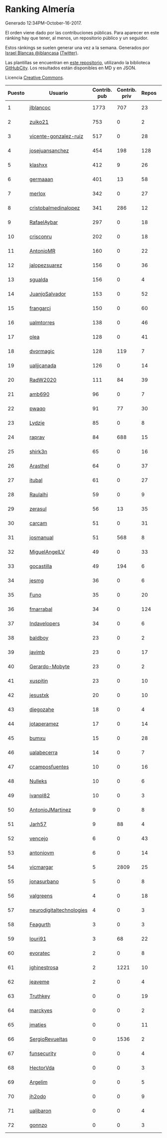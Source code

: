 # Ranking Almería

Generado 12:34PM-October-16-2017.

El orden viene dado por las contribuciones públicas. Para aparecer en este ránking hay que tener, al menos, un repositorio público y un seguidor.

Estos ránkings se suelen generar una vez a la semana. Generados por [Israel Blancas @iblancasa](https://github.com/iblancasa/) [(Twitter)](https://twitter.com/iblancasa).

Las plantillas se encuentran en [este repositorio](https://github.com/iblancasa/GH-Spanish-Ranking), utilizando la biblioteca [GitHubCity](https://github.com/iblancasa/GitHubCity). Los resultados están disponibles en MD y en JSON.

Licencia [Creative Commons](https://creativecommons.org/licenses/by/4.0/).

| Puesto   |  Usuario  | Contrib. pub | Contrib. priv |Repos| Followers | Desde |  Avatar  |
|----------|-----------|--------------|---------------|-----|-----------|-------|----------|
|1|[jlblancoc](https://github.com/jlblancoc)|1773|707|23|148|2013-09-19|![jlblancoc](https://avatars3.githubusercontent.com/u/5497818)|
|2|[zuiko21](https://github.com/zuiko21)|753|0|2|2|2012-12-28|![zuiko21](https://avatars0.githubusercontent.com/u/3143243)|
|3|[vicente-gonzalez-ruiz](https://github.com/vicente-gonzalez-ruiz)|517|0|28|20|2015-01-22|![vicente-gonzalez-ruiz](https://avatars3.githubusercontent.com/u/10660795)|
|4|[josejuansanchez](https://github.com/josejuansanchez)|454|198|128|49|2011-07-01|![josejuansanchez](https://avatars3.githubusercontent.com/u/888481)|
|5|[klashxx](https://github.com/klashxx)|412|9|26|17|2010-07-28|![klashxx](https://avatars3.githubusercontent.com/u/346759)|
|6|[germaaan](https://github.com/germaaan)|401|13|58|116|2013-09-23|![germaaan](https://avatars2.githubusercontent.com/u/5518719)|
|7|[merlox](https://github.com/merlox)|342|0|27|9|2015-07-18|![merlox](https://avatars0.githubusercontent.com/u/13392096)|
|8|[cristobalmedinalopez](https://github.com/cristobalmedinalopez)|341|286|12|19|2015-03-05|![cristobalmedinalopez](https://avatars1.githubusercontent.com/u/11335170)|
|9|[RafaelAybar](https://github.com/RafaelAybar)|297|0|18|15|2016-08-24|![RafaelAybar](https://avatars0.githubusercontent.com/u/21227176)|
|10|[crisconru](https://github.com/crisconru)|202|0|18|20|2013-10-09|![crisconru](https://avatars3.githubusercontent.com/u/5649085)|
|11|[AntonioMR](https://github.com/AntonioMR)|160|0|22|6|2014-05-13|![AntonioMR](https://avatars0.githubusercontent.com/u/7569487)|
|12|[jalopezsuarez](https://github.com/jalopezsuarez)|156|0|36|10|2010-05-18|![jalopezsuarez](https://avatars1.githubusercontent.com/u/280283)|
|13|[sgualda](https://github.com/sgualda)|156|0|4|2|2016-06-16|![sgualda](https://avatars0.githubusercontent.com/u/19980894)|
|14|[JuanjoSalvador](https://github.com/JuanjoSalvador)|153|0|52|52|2013-07-21|![JuanjoSalvador](https://avatars2.githubusercontent.com/u/5058655)|
|15|[frangarcj](https://github.com/frangarcj)|150|0|60|48|2010-09-15|![frangarcj](https://avatars2.githubusercontent.com/u/399894)|
|16|[ualmtorres](https://github.com/ualmtorres)|138|0|46|13|2012-11-21|![ualmtorres](https://avatars0.githubusercontent.com/u/2856222)|
|17|[olea](https://github.com/olea)|128|0|41|44|2009-10-18|![olea](https://avatars1.githubusercontent.com/u/141267)|
|18|[dvormagic](https://github.com/dvormagic)|128|119|7|3|2016-03-15|![dvormagic](https://avatars0.githubusercontent.com/u/17849198)|
|19|[ualjjcanada](https://github.com/ualjjcanada)|126|0|14|9|2015-04-16|![ualjjcanada](https://avatars2.githubusercontent.com/u/11983068)|
|20|[RadW2020](https://github.com/RadW2020)|111|84|39|17|2014-08-24|![RadW2020](https://avatars2.githubusercontent.com/u/8538542)|
|21|[amb690](https://github.com/amb690)|96|0|7|2|2016-03-15|![amb690](https://avatars0.githubusercontent.com/u/17849212)|
|22|[pwaqo](https://github.com/pwaqo)|91|77|30|13|2012-06-30|![pwaqo](https://avatars0.githubusercontent.com/u/1909548)|
|23|[Lydzje](https://github.com/Lydzje)|85|0|8|2|2016-02-20|![Lydzje](https://avatars2.githubusercontent.com/u/17357136)|
|24|[raprav](https://github.com/raprav)|84|688|15|16|2009-03-12|![raprav](https://avatars2.githubusercontent.com/u/62855)|
|25|[shirk3n](https://github.com/shirk3n)|65|0|16|2|2014-01-27|![shirk3n](https://avatars3.githubusercontent.com/u/6516842)|
|26|[Arasthel](https://github.com/Arasthel)|64|0|37|78|2010-11-14|![Arasthel](https://avatars3.githubusercontent.com/u/480955)|
|27|[itubal](https://github.com/itubal)|61|0|27|6|2008-05-29|![itubal](https://avatars2.githubusercontent.com/u/11919)|
|28|[Raulalhi](https://github.com/Raulalhi)|59|0|9|3|2015-12-01|![Raulalhi](https://avatars3.githubusercontent.com/u/16103966)|
|29|[zerasul](https://github.com/zerasul)|56|13|35|25|2013-11-29|![zerasul](https://avatars2.githubusercontent.com/u/6067824)|
|30|[carcam](https://github.com/carcam)|51|0|31|14|2012-05-01|![carcam](https://avatars1.githubusercontent.com/u/1695138)|
|31|[josmanual](https://github.com/josmanual)|51|568|8|2|2015-02-23|![josmanual](https://avatars2.githubusercontent.com/u/11162684)|
|32|[MiguelAngelLV](https://github.com/MiguelAngelLV)|49|0|33|14|2011-02-25|![MiguelAngelLV](https://avatars0.githubusercontent.com/u/638110)|
|33|[gocastilla](https://github.com/gocastilla)|49|194|6|6|2016-07-20|![gocastilla](https://avatars2.githubusercontent.com/u/20567140)|
|34|[jesmg](https://github.com/jesmg)|36|0|6|10|2014-06-25|![jesmg](https://avatars1.githubusercontent.com/u/7987855)|
|35|[Funo](https://github.com/Funo)|35|0|20|2|2013-09-10|![Funo](https://avatars3.githubusercontent.com/u/5426414)|
|36|[fmarrabal](https://github.com/fmarrabal)|34|0|124|5|2012-11-09|![fmarrabal](https://avatars1.githubusercontent.com/u/2758972)|
|37|[Indavelopers](https://github.com/Indavelopers)|34|0|6|13|2012-09-06|![Indavelopers](https://avatars1.githubusercontent.com/u/2288761)|
|38|[baldboy](https://github.com/baldboy)|23|0|2|5|2011-01-03|![baldboy](https://avatars0.githubusercontent.com/u/545420)|
|39|[javimb](https://github.com/javimb)|23|0|17|19|2012-02-05|![javimb](https://avatars1.githubusercontent.com/u/1410846)|
|40|[Gerardo-Mobyte](https://github.com/Gerardo-Mobyte)|23|0|2|3|2015-12-12|![Gerardo-Mobyte](https://avatars2.githubusercontent.com/u/16266332)|
|41|[xuspitin](https://github.com/xuspitin)|23|0|10|5|2014-09-12|![xuspitin](https://avatars0.githubusercontent.com/u/8753302)|
|42|[jesustxk](https://github.com/jesustxk)|20|0|10|9|2014-07-01|![jesustxk](https://avatars2.githubusercontent.com/u/8038664)|
|43|[diegozahe](https://github.com/diegozahe)|18|0|4|4|2016-09-02|![diegozahe](https://avatars3.githubusercontent.com/u/21882800)|
|44|[jotaperamez](https://github.com/jotaperamez)|17|0|14|10|2015-01-13|![jotaperamez](https://avatars0.githubusercontent.com/u/10507381)|
|45|[bumxu](https://github.com/bumxu)|15|0|28|6|2012-05-15|![bumxu](https://avatars3.githubusercontent.com/u/1742635)|
|46|[ualabecerra](https://github.com/ualabecerra)|14|0|7|9|2011-01-11|![ualabecerra](https://avatars0.githubusercontent.com/u/558072)|
|47|[ccamposfuentes](https://github.com/ccamposfuentes)|10|0|16|8|2013-12-16|![ccamposfuentes](https://avatars2.githubusercontent.com/u/6200116)|
|48|[Nulleks](https://github.com/Nulleks)|10|0|6|2|2016-02-23|![Nulleks](https://avatars2.githubusercontent.com/u/17429698)|
|49|[ivanpl82](https://github.com/ivanpl82)|10|0|3|5|2016-04-13|![ivanpl82](https://avatars2.githubusercontent.com/u/18446323)|
|50|[AntonioJMartinez](https://github.com/AntonioJMartinez)|9|0|8|9|2013-01-30|![AntonioJMartinez](https://avatars2.githubusercontent.com/u/3426426)|
|51|[Jarh57](https://github.com/Jarh57)|9|88|4|6|2013-02-12|![Jarh57](https://avatars0.githubusercontent.com/u/3541308)|
|52|[vencejo](https://github.com/vencejo)|6|0|43|17|2013-05-11|![vencejo](https://avatars0.githubusercontent.com/u/4402394)|
|53|[antoniovm](https://github.com/antoniovm)|6|0|14|8|2014-03-17|![antoniovm](https://avatars3.githubusercontent.com/u/6975327)|
|54|[vicmargar](https://github.com/vicmargar)|5|2809|25|24|2008-11-18|![vicmargar](https://avatars2.githubusercontent.com/u/35163)|
|55|[jonasurbano](https://github.com/jonasurbano)|5|0|8|8|2011-07-31|![jonasurbano](https://avatars3.githubusercontent.com/u/950088)|
|56|[valgreens](https://github.com/valgreens)|4|0|18|20|2011-07-08|![valgreens](https://avatars2.githubusercontent.com/u/903263)|
|57|[neurodigitaltechnologies](https://github.com/neurodigitaltechnologies)|4|0|3|3|2013-12-28|![neurodigitaltechnologies](https://avatars3.githubusercontent.com/u/6275593)|
|58|[Feagurth](https://github.com/Feagurth)|3|0|3|7|2013-11-21|![Feagurth](https://avatars3.githubusercontent.com/u/6003799)|
|59|[louri91](https://github.com/louri91)|3|68|22|19|2014-11-16|![louri91](https://avatars1.githubusercontent.com/u/9786318)|
|60|[evoratec](https://github.com/evoratec)|2|0|8|2|2010-11-21|![evoratec](https://avatars3.githubusercontent.com/u/490450)|
|61|[jghinestrosa](https://github.com/jghinestrosa)|2|1221|10|6|2014-03-20|![jghinestrosa](https://avatars0.githubusercontent.com/u/7010036)|
|62|[jeaveme](https://github.com/jeaveme)|2|0|4|12|2014-04-17|![jeaveme](https://avatars3.githubusercontent.com/u/7329741)|
|63|[Truthkey](https://github.com/Truthkey)|0|0|19|5|2011-01-15|![Truthkey](https://avatars1.githubusercontent.com/u/565739)|
|64|[marckyes](https://github.com/marckyes)|0|0|2|2|2010-09-27|![marckyes](https://avatars3.githubusercontent.com/u/417513)|
|65|[jmaties](https://github.com/jmaties)|0|0|11|6|2009-07-30|![jmaties](https://avatars0.githubusercontent.com/u/110144)|
|66|[SergioRevueltas](https://github.com/SergioRevueltas)|0|1536|2|9|2014-03-12|![SergioRevueltas](https://avatars3.githubusercontent.com/u/6931657)|
|67|[funsecurity](https://github.com/funsecurity)|0|0|4|10|2014-03-30|![funsecurity](https://avatars1.githubusercontent.com/u/7109970)|
|68|[HectorVda](https://github.com/HectorVda)|0|0|3|7|2014-06-04|![HectorVda](https://avatars1.githubusercontent.com/u/7792924)|
|69|[Argelim](https://github.com/Argelim)|0|0|5|2|2014-08-11|![Argelim](https://avatars2.githubusercontent.com/u/8420048)|
|70|[jh2odo](https://github.com/jh2odo)|0|0|9|2|2014-05-06|![jh2odo](https://avatars0.githubusercontent.com/u/7497387)|
|71|[ualjbaron](https://github.com/ualjbaron)|0|0|4|3|2016-02-01|![ualjbaron](https://avatars0.githubusercontent.com/u/17000909)|
|72|[gonnzo](https://github.com/gonnzo)|0|0|3|2|2015-09-30|![gonnzo](https://avatars3.githubusercontent.com/u/14915357)|
